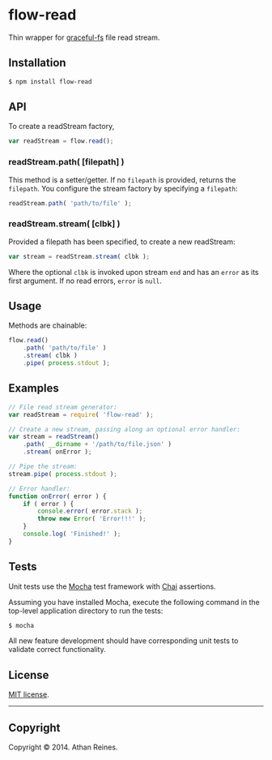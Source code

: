flow-read
=========

Thin wrapper for [graceful-fs](https://github.com/isaacs/node-graceful-fs) file read stream.


## Installation

``` bash
$ npm install flow-read
```

## API

To create a readStream factory,

``` javascript
var readStream = flow.read();
```

### readStream.path( [filepath] )

This method is a setter/getter. If no `filepath` is provided, returns the `filepath`. You configure the stream factory by specifying a `filepath`:

``` javascript
readStream.path( 'path/to/file' );
```

### readStream.stream( [clbk] )

Provided a filepath has been specified, to create a new readStream:

``` javascript
var stream = readStream.stream( clbk );
```

Where the optional `clbk` is invoked upon stream `end` and has an `error` as its first argument. If no read errors, `error` is `null`.


## Usage

Methods are chainable:

``` javascript
flow.read()
	.path( 'path/to/file' )
	.stream( clbk )
	.pipe( process.stdout );
``` 


## Examples

``` javascript
// File read stream generator:
var readStream = require( 'flow-read' );

// Create a new stream, passing along an optional error handler:
var stream = readStream()
	.path( __dirname + '/path/to/file.json' )
	.stream( onError );

// Pipe the stream:
stream.pipe( process.stdout );

// Error handler:
function onError( error ) {
	if ( error ) {
		console.error( error.stack );
		throw new Error( 'Error!!!' );
	}
	console.log( 'Finished!' );
}
```

## Tests

Unit tests use the [Mocha](http://visionmedia.github.io/mocha) test framework with [Chai](http://chaijs.com) assertions.

Assuming you have installed Mocha, execute the following command in the top-level application directory to run the tests:

``` bash
$ mocha
```

All new feature development should have corresponding unit tests to validate correct functionality.


## License

[MIT license](http://opensource.org/licenses/MIT). 


---
## Copyright

Copyright &copy; 2014. Athan Reines.

